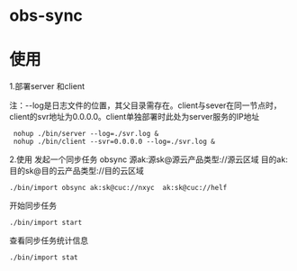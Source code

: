 # obs-sync
# 使用
1.部署server 和client

注：--log是日志文件的位置，其父目录需存在。client与sever在同一节点时，client的svr地址为0.0.0.0。client单独部署时此处为server服务的IP地址
```
 nohup ./bin/server --log=./svr.log &
 nohup ./bin/client --svr=0.0.0.0 --log=./svr.log &
```

2.使用
发起一个同步任务
obsync 源ak:源sk@源云产品类型://源云区域  目的ak:目的sk@目的云产品类型://目的云区域
```
./bin/import obsync ak:sk@cuc://nxyc  ak:sk@cuc://helf
```
开始同步任务
```
./bin/import start
```
查看同步任务统计信息
```
./bin/import stat
```
